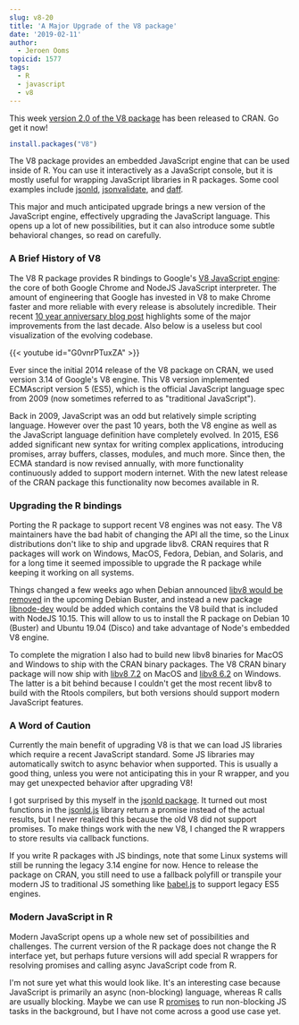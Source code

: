 ```yaml
---
slug: v8-20
title: 'A Major Upgrade of the V8 package'
date: '2019-02-11'
author:
  - Jeroen Ooms
topicid: 1577
tags:
  - R
  - javascript
  - v8
---
```


This week [version 2.0 of the V8 package](https://cran.r-project.org/package=V8) has been released to CRAN. Go get it now!

```r
install.packages("V8")
```

The V8 package provides an embedded JavaScript engine that can be used inside of R. You can use it interactively as a JavaScript console, but it is mostly useful for wrapping JavaScript libraries in R packages. Some cool examples include [jsonld](https://cran.r-project.org/web/packages/jsonld/index.html), [jsonvalidate](https://cran.r-project.org/web/packages/jsonvalidate/index.html), and [daff](https://cran.r-project.org/web/packages/daff/index.html).

This major and much anticipated upgrade brings a new version of the JavaScript engine, effectively upgrading the JavaScript language. This opens up a lot of new possibilities, but it can also introduce some subtle behavioral changes, so read on carefully.


### A Brief History of V8

The V8 R package provides R bindings to Google's [V8 JavaScript engine](https://v8.dev/): the core of both Google Chrome and NodeJS JavaScript interpreter. The amount of engineering that Google has invested in V8 to make Chrome faster and more reliable with every release is absolutely incredible. Their recent [10 year anniversary blog post](https://v8.dev/blog/10-years) highlights some of the major improvements from the last decade. Also below is a useless but cool visualization of the evolving codebase.

{{< youtube id="G0vnrPTuxZA"  >}}

<p />

Ever since the initial 2014 release of the V8 package on CRAN, we used version 3.14 of Google's V8 engine. This V8 version implemented ECMAscript version 5 (ES5), which is the official JavaScript language spec from 2009 (now sometimes referred to as "traditional JavaScript").

Back in 2009, JavaScript was an odd but relatively simple scripting language. However over the past 10 years, both the V8 engine as well as the JavaScript language definition have completely evolved. In 2015, ES6 added significant new syntax for writing complex applications, introducing promises, array buffers, classes, modules, and much more. Since then, the ECMA standard is now revised annually, with more functionality continuously added to support modern internet. With the new latest release of the CRAN package this functionality now becomes available in R.


### Upgrading the R bindings 

Porting the R package to support recent V8 engines was not easy. The V8 maintainers have the bad habit of changing the API all the time, so the Linux distributions don't like to ship and upgrade libv8. CRAN requires that R packages will work on Windows, MacOS, Fedora, Debian, and Solaris, and for a long time it seemed impossible to upgrade the R package while keeping it working on all systems.

Things changed a few weeks ago when Debian announced [libv8 would be removed](https://packages.qa.debian.org/libv/libv8-3.14.html) in the upcoming Debian Buster, and instead a new package [libnode-dev](https://packages.debian.org/buster/libnode-dev) would be added which contains the V8 build that is included with NodeJS 10.15. This will allow to us to install the R package on Debian 10 (Buster) and Ubuntu 19.04 (Disco) and take advantage of Node's embedded V8 engine.

To complete the migration I also had to build new libv8 binaries for MacOS and Windows to ship with the CRAN binary packages. The V8 CRAN binary package will now ship with [libv8 7.2](https://github.com/jeroen/bottles) on MacOS and [libv8 6.2](https://github.com/rwinlib/libv8) on Windows. The latter is a bit behind because I couldn't get the most recent libv8 to build with the Rtools compilers, but both versions should support modern JavaScript features.

### A Word of Caution

Currently the main benefit of upgrading V8 is that we can load JS libraries which require a recent JavaScript standard. Some JS libraries may automatically switch to async behavior when supported. This is usually a good thing, unless you were not anticipating this in your R wrapper, and you may get unexpected behavior after upgrading V8!

I got surprised by this myself in the [jsonld package](https://cran.r-project.org/package=jsonld). It turned out most functions in the [jsonld.js](https://github.com/digitalbazaar/jsonld.js/) library return a promise instead of the actual results, but I never realized this because the old V8 did not support promises. To make things work with the new V8, I changed the R wrappers to store results via callback functions.

If you write R packages with JS bindings, note that some Linux systems will still be running the legacy 3.14 engine for now. Hence to release the package on CRAN, you still need to use a fallback polyfill or transpile your modern JS to traditional JS something like [babel.js](https://babeljs.io/) to support legacy ES5 engines.

### Modern JavaScript in R

Modern JavaScript opens up a whole new set of possibilities and challenges. The current version of the R package does not change the R interface yet, but perhaps future versions will add special R wrappers for resolving promises and calling async JavaScript code from R. 

I'm not sure yet what this would look like. It's an interesting case because JavaScript is primarily an async (non-blocking) language, whereas R calls are usually blocking. Maybe we can use R [promises](https://rstudio.github.io/promises/) to run non-blocking JS tasks in the background, but I have not come across a good use case yet.

